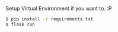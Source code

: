 Setup Virtual Environment if you want to. :P
```sh
$ pip install -r requirements.txt
$ flask run
```
